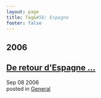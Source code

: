 ```yaml
---
layout: page
title: Tag&#58; Espagne
footer: false
---
```


<div id="blog-archives" class="category">
<h2>2006</h2>

<article>
<h1><a href="/2006/09/08/de-retour-despagne/index.html">De retour d'Espagne ...</a></h1>
<time datetime="2006-09-08T00:00:00-06:00" pubdate><span class='month'>Sep</span> <span class='day'>08</span> <span class='year'>2006</span></time>
<footer>
<span class="categories">posted in 
<a href='/categories/general/'>General</a></span>
</footer>
</article>
</div>
